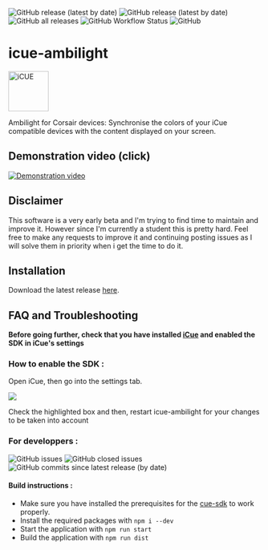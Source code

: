 ![GitHub release (latest by date)](https://img.shields.io/github/v/release/augustinbegue/icue-ambilight?style=flat-square)
![GitHub release (latest by date)](https://img.shields.io/github/downloads/augustinbegue/icue-ambilight/latest/total?style=flat-square)
![GitHub all releases](https://img.shields.io/github/downloads/augustinbegue/icue-ambilight/total?style=flat-square)
![GitHub Workflow Status](https://img.shields.io/github/workflow/status/augustinbegue/icue-ambilight/build-release?style=flat-square)
![GitHub](https://img.shields.io/github/license/augustinbegue/icue-ambilight?style=flat-square)

# icue-ambilight
<a href="https://www.corsair.com/icue"><img src="https://cwsmgmt.corsair.com/pdp/k65-rgb-mini/assets/images/icue-logo.png" alt="iCUE" height="80" /></a>

Ambilight for Corsair devices: Synchronise the colors of your iCue compatible devices with the content displayed on your screen.

## Demonstration video (click)
[![Demonstration video](https://img.youtube.com/vi/KBrnEDs2tdk/0.jpg)](https://www.youtube.com/watch?v=KBrnEDs2tdk)

## Disclaimer
This software is a very early beta and I'm trying to find time to maintain and improve it. However since I'm currently a student this is pretty hard.
Feel free to make any requests to improve it and continuing posting issues as I will solve them in priority when i get the time to do it.

## Installation

Download the latest release [here](https://github.com/augustinbegue/icue-ambilight/releases).

## FAQ and Troubleshooting

<b>Before going further, check that you have installed [iCue](https://www.corsair.com/us/en/icue) and enabled the SDK in iCue's settings</b>

### How to enable the SDK :

Open iCue, then go into the settings tab.

<img src="https://i.imgur.com/fva2S4q.png">

Check the highlighted box and then, restart icue-ambilight for your changes to be taken into account

### For developpers :
![GitHub issues](https://img.shields.io/github/issues/augustinbegue/icue-ambilight?style=flat-square)
![GitHub closed issues](https://img.shields.io/github/issues-closed/augustinbegue/icue-ambilight?color=green&style=flat-square)
![GitHub commits since latest release (by date)](https://img.shields.io/github/commits-since/augustinbegue/icue-ambilight/latest?style=flat-square)

#### Build instructions :
- Make sure you have installed the prerequisites for the [cue-sdk](https://github.com/CorsairOfficial/cue-sdk-node) to work properly.
- Install the required packages with ``npm i --dev``
- Start the application with ``npm run start``
- Build the application with ``npm run dist``
